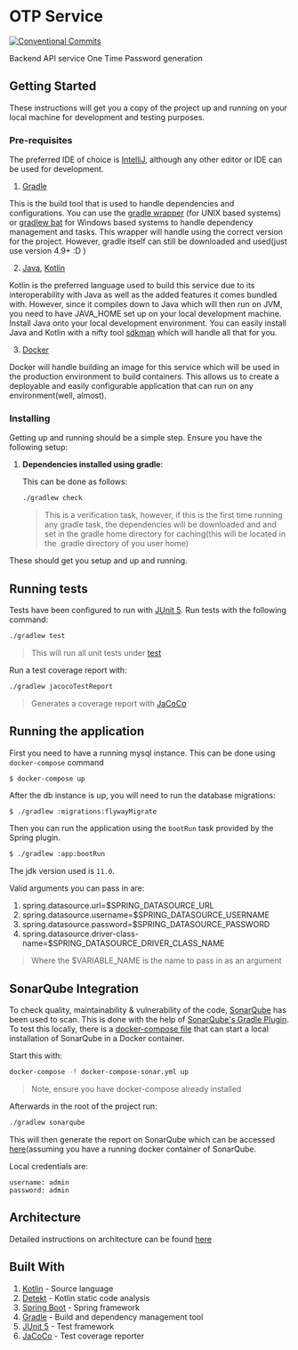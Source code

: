 # OTP Service

[![Conventional Commits](https://img.shields.io/badge/Conventional%20Commits-1.0.0-yellow.svg)](https://conventionalcommits.org)

Backend API service One Time Password generation

## Getting Started

These instructions will get you a copy of the project up and running on your local machine for development and testing 
purposes.

### Pre-requisites

The preferred IDE of choice is [IntelliJ](https://www.jetbrains.com/idea/), although any other editor or IDE can be used for development.

1. [Gradle](https://gradle.org/)

This is the build tool that is used to handle dependencies and configurations. You can use the [gradle wrapper](./gradlew) (for UNIX based systems) or [gradlew bat](./gradlew.bat)
for Windows based systems to handle dependency management and tasks. This wrapper will handle using the correct version 
for the project. However, gradle itself can still be downloaded and used(just use version 4.9+ :D )

2. [Java](https://www.oracle.com/java/), [Kotlin](https://kotlinlang.org)

Kotlin is the preferred language used to build this service due to its interoperability with Java as well as the added features
it comes bundled with. However, since it compiles down to Java which will then run on JVM, you need to have JAVA_HOME set up on
your local development machine. Install Java onto your local development environment. You can easily install Java and Kotlin 
with a nifty tool [sdkman](https://sdkman.io/) which will handle all that for you.

3. [Docker](https://www.docker.com/)

Docker will handle building an image for this service which will be used in the production environment to build containers. This allows
us to create a deployable and easily configurable application that can run on any environment(well, almost).

### Installing

Getting up and running should be a simple step. Ensure you have the following setup:

1. __Dependencies installed using gradle__:

    This can be done as follows:
    
    ```bash
    ./gradlew check
    ```
    
    > This is a verification task, however, if this is the first time running any gradle task, the dependencies will be downloaded and
    > and set in the gradle home directory for caching(this will be located in the .gradle directory of you user home)


These should get you setup and up and running.

## Running tests

Tests have been configured to run with [JUnit 5](https://junit.org/junit5/). Run tests with the following command:

```bash
./gradlew test
```

> This will run all unit tests under [test](./src/test/kotlin/)

Run a test coverage report with:

```bash
./gradlew jacocoTestReport
```

> Generates a coverage report with [JaCoCo](http://www.eclemma.org/jacoco/)

## Running the application

First you need to have a running mysql instance. This can be done using `docker-compose` command

```bash
$ docker-compose up
```

After the db instance is up, you will need  to run the database migrations:

```
$ ./gradlew :migrations:flywayMigrate
```

Then you can run the application using the `bootRun` task provided by the Spring plugin.

```bash
$ ./gradlew :app:bootRun
```

The jdk version used is `11.0`.

Valid arguments you can pass in are:

1. spring.datasource.url=$SPRING_DATASOURCE_URL
2. spring.datasource.username=$SPRING_DATASOURCE_USERNAME
3. spring.datasource.password=$SPRING_DATASOURCE_PASSWORD
4. spring.datasource.driver-class-name=$SPRING_DATASOURCE_DRIVER_CLASS_NAME

> Where the $VARIABLE_NAME is the name to pass in as an argument

## SonarQube Integration

To check quality, maintainability & vulnerability of the code, [SonarQube](https://docs.sonarqube.org/latest/) has been
used to scan. This is done with the help of [SonarQube's Gradle Plugin](https://docs.sonarqube.org/latest/analysis/scan/sonarscanner-for-gradle/).
To test this locally, there is a [docker-compose file](./docker-compose-sonar.yml) that can start a local installation 
of SonarQube in a Docker container.

Start this with:

```bash
docker-compose -f docker-compose-sonar.yml up
```

> Note, ensure you have docker-compose already installed

Afterwards in the root of the project run:

```bash
./gradlew sonarqube
```

This will then generate the report on SonarQube which can be accessed [here](http://localhost:9000/)(assuming you have a
running docker container of SonarQube.

Local credentials are:

```
username: admin
password: admin
```

## Architecture

Detailed instructions on architecture can be found [here](./docs/Architecture.md)

## Built With

1. [Kotlin](https://kotlinlang.org) - Source language
2. [Detekt](https://ktlint.github.io/) - Kotlin static code analysis 
3. [Spring Boot](https://spring.io) - Spring framework 
4. [Gradle](https://gradle.org) - Build and dependency management tool
5. [JUnit 5](https://junit.org/junit5/) - Test framework 
6. [JaCoCo](http://www.eclemma.org/jacoco/) - Test coverage reporter
